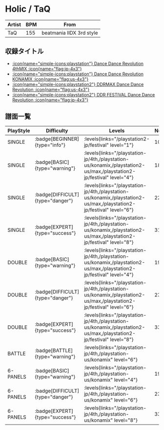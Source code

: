 # Holic / TaQ

|Artist|BPM|From|
|------|---|----|
|TaQ|155|beatmania IIDX 3rd style|

## 収録タイトル

- [:icon{name="simple-icons:playstation"} Dance Dance Revolution 4thMIX :icon{name="flag:jp-4x3"}](/playstation-jp/4th)
- [:icon{name="simple-icons:playstation"} Dance Dance Revolution KONAMIX :icon{name="flag:us-4x3"}](/playstation-us/konamix)
- [:icon{name="simple-icons:playstation2"} DDRMAX Dance Dance Revolution :icon{name="flag:us-4x3"}](/playstation2-us/max)
- [:icon{name="simple-icons:playstation2"} DDR FESTIVAL Dance Dance Revolution :icon{name="flag:jp-4x3"}](/playstation2-jp/festival)

## 譜面一覧

|PlayStyle|Difficulty|Levels|Notes|Movie|
|---------|----------|------|-----|-----|
|SINGLE| :badge[BEGINNER]{type="info"}| :levels{links="/playstation2-jp/festival" level="1"}|103/0||
|SINGLE| :badge[BASIC]{type="warning"}| :levels{links="/playstation-jp/4th,/playstation-us/konamix,/playstation2-us/max,/playstation2-jp/festival" level="4"}|189/0||
|SINGLE| :badge[DIFFICULT]{type="danger"}| :levels{links="/playstation-jp/4th,/playstation-us/konamix,/playstation2-us/max,/playstation2-jp/festival" level="6"}|228/0||
|SINGLE| :badge[EXPERT]{type="success"}| :levels{links="/playstation-jp/4th,/playstation-us/konamix,/playstation2-us/max,/playstation2-jp/festival" level="8"}|313/0||
|DOUBLE| :badge[BASIC]{type="warning"}| :levels{links="/playstation-jp/4th,/playstation-us/konamix,/playstation2-us/max,/playstation2-jp/festival" level="4"}|198/0||
|DOUBLE| :badge[DIFFICULT]{type="danger"}| :levels{links="/playstation-jp/4th,/playstation-us/konamix,/playstation2-us/max,/playstation2-jp/festival" level="6"}|232/0||
|DOUBLE| :badge[EXPERT]{type="success"}| :levels{links="/playstation-jp/4th,/playstation-us/konamix,/playstation2-us/max,/playstation2-jp/festival" level="8"}|336/0||
|BATTLE| :badge[BATTLE]{type="warning"}| :levels{links="/playstation-jp/4th,/playstation-us/konamix" level="6"}|||
|6-PANELS| :badge[BASIC]{type="warning"}| :levels{links="/playstation-jp/4th,/playstation-us/konamix" level="4"}|198/0||
|6-PANELS| :badge[DIFFICULT]{type="danger"}| :levels{links="/playstation-jp/4th,/playstation-us/konamix" level="6"}|232/0||
|6-PANELS| :badge[EXPERT]{type="success"}| :levels{links="/playstation-jp/4th,/playstation-us/konamix" level="8"}|332/0||
